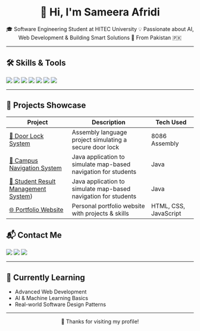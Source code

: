 <h1 align="center">👋 Hi, I'm Sameera Afridi</h1>

<p align="center">
🎓 Software Engineering Student at HITEC University  
💡 Passionate about AI, Web Development & Building Smart Solutions  
📍 From Pakistan 🇵🇰  
</p>

---

## 🛠️ Skills & Tools

<p>
  <img src="https://img.shields.io/badge/Java-ED8B00?style=for-the-badge&logo=java&logoColor=white"/>
  <img src="https://img.shields.io/badge/Python-3670A0?style=for-the-badge&logo=python&logoColor=white"/>
  <img src="https://img.shields.io/badge/MySQL-00618A?style=for-the-badge&logo=mysql&logoColor=white"/>
  <img src="https://img.shields.io/badge/HTML-E34F26?style=for-the-badge&logo=html5&logoColor=white"/>
  <img src="https://img.shields.io/badge/CSS-1572B6?style=for-the-badge&logo=css3&logoColor=white"/>
  <img src="https://img.shields.io/badge/JavaScript-F7DF1E?style=for-the-badge&logo=javascript&logoColor=black"/>
  <img src="https://img.shields.io/badge/OpenCV-5C3EE8?style=for-the-badge&logo=opencv&logoColor=white"/>
</p>

---

## 📂 Projects Showcase

| Project | Description | Tech Used |
|--------|-------------|-----------|
| [🔐 Door Lock System](https://sameeraafridi.github.io/door-lock-system-assembly-8086/) | Assembly language project simulating a secure door lock | 8086 Assembly |
| [📍 Campus Navigation System](https://sameeraafridi.github.io/Campus-Navigation-System-Java/)| Java application to simulate map-based navigation for students | Java |
[📍 Student Result Management System](https://sameeraafridi.github.io/Student-Result-Management-System/)) | Java application to simulate map-based navigation for students | Java |
| [🌐 Portfolio Website](https://sameeraafridi.github.io/portfolio/) | Personal portfolio website with projects & skills | HTML, CSS, JavaScript |

## 📬 Contact Me

<p>
  <a href="mailto:sameeraafridi77@gmail.com"><img src="https://img.shields.io/badge/Email--D14836?style=for-the-badge&logo=gmail&logoColor=white"/></a>
  <a href="https://github.com/SameeraAfridi"><img src="https://img.shields.io/badge/GitHub-181717?style=for-the-badge&logo=github&logoColor=white"/></a>
  <a href="https://linkedin.com/in/sameera-afridi-724319327/"><img src="https://img.shields.io/badge/LinkedIn-blue?style=for-the-badge&logo=linkedin&logoColor=white"/></a>
</p>

---

## 🧠 Currently Learning

- Advanced Web Development  
- AI & Machine Learning Basics  
- Real-world Software Design Patterns  

---


<p align="center">
  💖 Thanks for visiting my profile!
</p>
